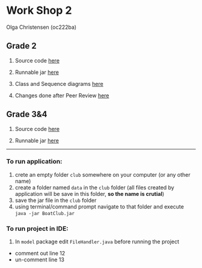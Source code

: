 
# Work Shop 2

Olga Christensen (oc222ba)


## Grade 2  

1. Source code [here](https://github.com/oc777/1DV607/tree/master/WS2/BoatClubApp/src)

2. Runnable jar [here](https://github.com/oc777/1DV607/tree/master/WS2/dist)

3. Class and Sequence diagrams [here](https://github.com/oc777/1DV607/tree/master/WS2/Diagrams)

4. Changes done after Peer Review [here](https://github.com/oc777/1DV607/blob/master/WS2/changes.txt)


## Grade 3&4

1. Source code [here](https://github.com/oc777/1DV607/tree/master/WS2/Grade4/src) 

2. Runnable jar [here](https://github.com/oc777/1DV607/tree/master/WS2/Grade4)


***

### To run application:  

1. crete an empty folder ```club``` somewhere on your computer (or any other name)    
2. create a folder named ```data``` in the ```club``` folder (all files created by application will be save in this folder, __so the name is crutial__)   
3. save the jar file in the ```club``` folder  
4. using terminal/command prompt navigate to that folder and execute  
`java -jar BoatClub.jar `  


### To run project in IDE:

1. In `model` package edit `FileHandler.java` before running the project  
  * comment out line 12  
  * un-comment line 13  
